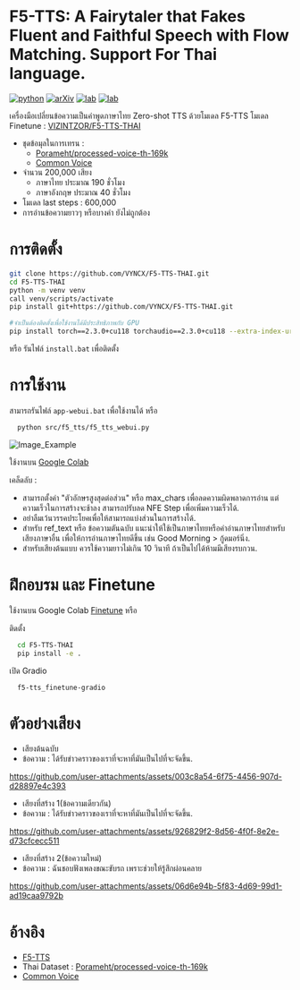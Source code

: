 # F5-TTS: A Fairytaler that Fakes Fluent and Faithful Speech with Flow Matching. Support For Thai language.

[![python](https://img.shields.io/badge/Python-3.10-brightgreen)](https://github.com/SWivid/F5-TTS)
[![arXiv](https://img.shields.io/badge/arXiv-2410.06885-b31b1b.svg?logo=arXiv)](https://arxiv.org/abs/2410.06885)
[![lab](https://img.shields.io/badge/X--LANCE-Lab-grey?labelColor=lightgrey)](https://x-lance.sjtu.edu.cn/)
[![lab](https://img.shields.io/badge/Peng%20Cheng-Lab-grey?labelColor=lightgrey)](https://www.pcl.ac.cn)
<!-- <img src="https://github.com/user-attachments/assets/12d7749c-071a-427c-81bf-b87b91def670" alt="Watermark" style="width: 40px; height: auto"> -->

เครื่องมือเปลี่ยนข้อความเป็นคำพูดภาษาไทย Zero-shot TTS ด้วยโมเดล F5-TTS
โมเดล Finetune : [VIZINTZOR/F5-TTS-THAI](https://huggingface.co/VIZINTZOR/F5-TTS-THAI)
 - ชุดข้อมุลในการเทรน : 
   - [Porameht/processed-voice-th-169k](https://huggingface.co/datasets/Porameht/processed-voice-th-169k)
   - [Common Voice](https://commonvoice.mozilla.org/)
 - จำนวน 200,000 เสียง
   - ภาษาไทย ประมาณ 190 ชั่วโมง
   - ภาษาอังกฤษ ประมาณ 40 ชั่วโมง
 - โมเดล last steps : 600,000
 - การอ่านข้อความยาวๆ หรือบางคำ ยังไม่ถูกต้อง

# การติดตั้ง
```sh
git clone https://github.com/VYNCX/F5-TTS-THAI.git
cd F5-TTS-THAI
python -m venv venv
call venv/scripts/activate
pip install git+https://github.com/VYNCX/F5-TTS-THAI.git

#จำเป็นต้องติดตั้งเพื่อใช้งานได้มีประสิทธิภาพกับ GPU
pip install torch==2.3.0+cu118 torchaudio==2.3.0+cu118 --extra-index-url https://download.pytorch.org/whl/cu118
```
หรือ รันไฟล์ `install.bat` เพื่อติดตั้ง

# การใช้งาน
สามารถรันไฟล์ `app-webui.bat` เพื่อใช้งานได้ หรือ 
```sh
  python src/f5_tts/f5_tts_webui.py
```

![Image_Example](https://github.com/user-attachments/assets/58de1ddf-34dc-4790-90e4-f4b009b54560)

ใช้งานบน [Google Colab](https://colab.research.google.com/drive/10yb4-mGbSoyyfMyDX1xVF6uLqfeoCNxV?usp=sharing)

เคล็ดลับ :
- สามารถตั้งค่า "ตัวอักษรสูงสุดต่อส่วน" หรือ max_chars เพื่อลดความผิดพลาดการอ่าน แต่ความเร็วในการสร้างจะช้าลง สามารถปรับลด NFE Step เพื่อเพิ่มความเร็วได้.
- อย่าลืมเว้นวรรคประโยคเพื่อให้สามารถแบ่งส่วนในการสร้างได้.
- สำหรับ ref_text หรือ ข้อความตันฉบับ แนะนำให้ใช้เป็นภาษาไทยหรือคำอ่านภาษาไทยสำหรับเสียงภาษาอื่น เพื่อให้การอ่านภาษาไทยดีขึ้น เช่น Good Morning > กู้ดมอร์นิ่ง.
- สำหรับเสียงต้นแบบ ควรใช้ความยาวไม่เกิน 10 วินาที ถ้าเป็นไปได้ห้ามมีเสียงรบกวน.
  
# ฝึกอบรม และ Finetune
ใช้งานบน Google Colab [Finetune](https://colab.research.google.com/drive/1jwzw4Jn1qF8-F0o3TND68hLHdIqqgYEe?usp=sharing) หรือ 

ติดตั้ง

```sh
  cd F5-TTS-THAI
  pip install -e .
```

เปิด Gradio
```sh
  f5-tts_finetune-gradio
```

# ตัวอย่างเสียง

- เสียงต้นฉบับ
- ข้อความ : ได้รับข่าวคราวของเราที่จะหาที่มันเป็นไปที่จะจัดขึ้น.
  
https://github.com/user-attachments/assets/003c8a54-6f75-4456-907d-d28897e4c393

- เสียงที่สร้าง 1(ข้อความเดียวกัน)
- ข้อความ : ได้รับข่าวคราวของเราที่จะหาที่มันเป็นไปที่จะจัดขึ้น.
   
https://github.com/user-attachments/assets/926829f2-8d56-4f0f-8e2e-d73cfcecc511

- เสียงที่สร้าง 2(ข้อความใหม่)
- ข้อความ : ฉันชอบฟังเพลงขณะขับรถ เพราะช่วยให้รู้สึกผ่อนคลาย

https://github.com/user-attachments/assets/06d6e94b-5f83-4d69-99d1-ad19caa9792b

# อ้างอิง

- [F5-TTS](https://github.com/SWivid/F5-TTS)
- Thai Dataset : [Porameht/processed-voice-th-169k](https://huggingface.co/datasets/Porameht/processed-voice-th-169k)
- [Common Voice](https://commonvoice.mozilla.org/)





